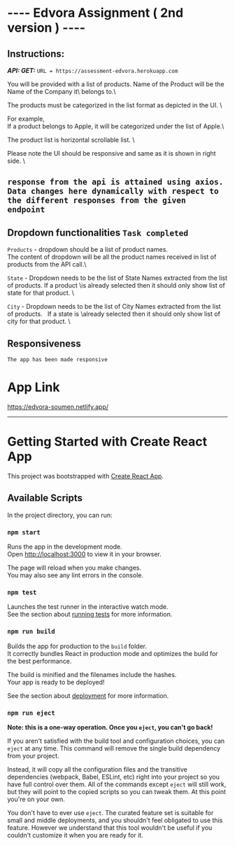 # ---- Edvora Assignment ( 2nd version ) ----

## Instructions:

***API: GET:*** 
`URL = https://assessment-edvora.herokuapp.com` 

You will be provided with a list of products. Name of the Product will be the Name of the Company it\ belongs to.\

The products must be categorized in the list format as depicted in the UI. \

For example, \
If a product belongs to Apple, it will be categorized under the list of Apple.\

The product list is horizontal scrollable list. \

Please note the UI should be responsive and same as it is shown in right side. \

## `response from the api is attained using axios. Data changes here dynamically with respect to the different responses from the given endpoint`


## Dropdown functionalities `Task completed`
`Products` - dropdown should be a list of product names. \
The content of dropdown will be all the product names received in list of products from the API call.\

`State` - Dropdown needs to be the list of State Names extracted from the list of products. If a product \is already selected then it should only show list of state for that product. \

`City` - Dropdown needs to be the list of City Names extracted from the list of products.   If a state is \already selected then it should only show list of city for that product. \


## Responsiveness
`The app has been made responsive`


# App Link

https://edvora-soumen.netlify.app/


--------------------------------------------------------------------------------------------------------



# Getting Started with Create React App

This project was bootstrapped with [Create React App](https://github.com/facebook/create-react-app).

## Available Scripts

In the project directory, you can run:

### `npm start`

Runs the app in the development mode.\
Open [http://localhost:3000](http://localhost:3000) to view it in your browser.

The page will reload when you make changes.\
You may also see any lint errors in the console.

### `npm test`

Launches the test runner in the interactive watch mode.\
See the section about [running tests](https://facebook.github.io/create-react-app/docs/running-tests) for more information.

### `npm run build`

Builds the app for production to the `build` folder.\
It correctly bundles React in production mode and optimizes the build for the best performance.

The build is minified and the filenames include the hashes.\
Your app is ready to be deployed!

See the section about [deployment](https://facebook.github.io/create-react-app/docs/deployment) for more information.

### `npm run eject`

**Note: this is a one-way operation. Once you `eject`, you can't go back!**

If you aren't satisfied with the build tool and configuration choices, you can `eject` at any time. This command will remove the single build dependency from your project.

Instead, it will copy all the configuration files and the transitive dependencies (webpack, Babel, ESLint, etc) right into your project so you have full control over them. All of the commands except `eject` will still work, but they will point to the copied scripts so you can tweak them. At this point you're on your own.

You don't have to ever use `eject`. The curated feature set is suitable for small and middle deployments, and you shouldn't feel obligated to use this feature. However we understand that this tool wouldn't be useful if you couldn't customize it when you are ready for it.

